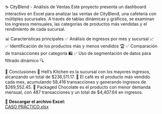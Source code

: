 ☕ CityBlend - Análisis de Ventas
Este proyecto presenta un dashboard interactivo en Excel para analizar las ventas de CityBlend, una cafetería con múltiples sucursales. A través de tablas dinámicas y gráficos, se examinan los ingresos mensuales, las categorías de productos más vendidas y el rendimiento de cada sucursal.

📊 Características principales
✅ Análisis de ingresos por mes y sucursal 📈
✅ Identificación de los productos más y menos vendidos 🏆
✅ Comparación de transacciones por categoría 🛍️
✅ Uso de segmentación de datos para filtrado dinámico 🔍

📌 Conclusiones
🔸 Hell’s Kitchen es la sucursal con los mayores ingresos, alcanzando un total de $236,511.17.
🔸 El café es el producto más vendido cada mes, acumulando 58,416 transacciones y generando ingresos de $269,552.45.
🔸 Packaged Chocolate es el producto con menor demanda mensual, con 487 transacciones y un total de $4,407.64 en ingresos.

📂 **Descargar el archivo Excel:**  
[CASO PRÁCTICO.xlsx](https://github.com/VeronicaDomR/CityBlend/blob/main/CASO%20PRA%CC%81CTICO.xlsx?raw=true)
